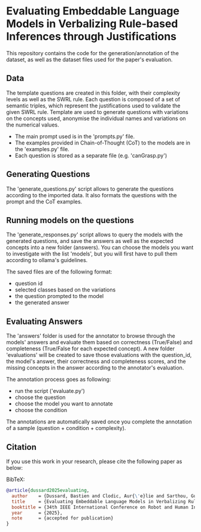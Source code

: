 # Evaluating Embeddable Language Models in Verbalizing Rule-based Inferences through Justifications
This repository contains the code for the generation/annotation of the dataset, as well as the dataset files used for the paper's evaluation.

## Data 
The template questions are created in this folder, with their complexity levels as well as the SWRL rule.
Each question is composed of a set of semantic triples, which represent the justifications used to validate the given SWRL rule.
Template are used to generate questions with variations on the concepts used, anonymise the individual names and variations on the numerical values.

- The main prompt used is in the 'prompts.py' file.
- The examples provided in Chain-of-Thought (CoT) to the models are in the 'examples.py' file.
- Each question is stored as a separate file (e.g. 'canGrasp.py')

## Generating Questions

The 'generate_questions.py' script allows to generate the questions according to the imported data. It also formats the questions with the prompt and the CoT examples.

## Running models on the questions

The 'generate_responses.py' script allows to query the models with the generated questions, and save the answers as well as the expected concepts into a new folder (answers).
You can choose the models you want to investigate with the list 'models', but you will first have to pull them according to ollama's guidelines.

The saved files are of the following format:
- question id
- selected classes based on the variations
- the question prompted to the model
- the generated answer

## Evaluating Answers

The 'answers' folder is used for the annotator to browse through the models' answers and evaluate them based on correctness (True/False) and completeness (True/False for each expected concept). A new folder 'evaluations' will be created to save those evaluations with the question_id, the model's answer, their correctness and completeness scores, and the missing concepts in the answer according to the annotator's evaluation.

The annotation process goes as following:
- run the script ('evaluate.py')
- choose the question
- choose the model you want to annotate
- choose the condition

The annotations are automatically saved once you complete the annotation of a sample (question + condition + complexity).

## Citation
If you use this work in your research, please cite the following paper as below:

BibTeX:
```bibtex
@article{dussard2025evaluating,
  author    = {Dussard, Bastien and Clodic, Aur{\'e}lie and Sarthou, Guillaume},
  title     = {Evaluating Embeddable Language Models in Verbalizing Rule-based Inferences through Justifications},
  booktitle = {34th IEEE International Conference on Robot and Human Interactive Communication (RO-MAN)},
  year      = {2025},
  note      = {accepted for publication}
}
